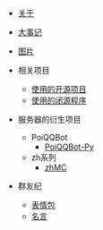 * [关于](/)
* [大事记](timeline)
* [图片](ad)

* 相关项目
   - [使用的开源项目](dependence/open_repo)
   - [使用的闭源程序](dependence/close_soft)

* 服务器的衍生项目
   - PoiQQBot
      * [PoiQQBot-Py](https://github.com/PoiCraft/PoiQQBot-Py)
   - zh系列
      * [zhMC](https://github.com/PoiCraft/zhMC)

* 群友纪
  - [表情包](group/bqb)
  - [名言](group/saying)
